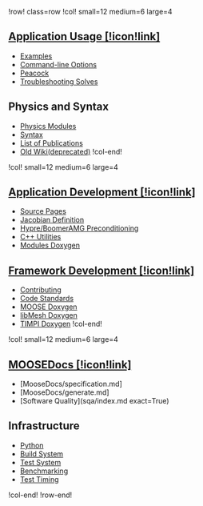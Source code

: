 !row! class=row
!col! small=12 medium=6 large=4
## [Application Usage [!icon!link]](application_usage/index.md)

- [Examples](examples/index.md)
- [Command-line Options](command_line_usage.md)
- [Peacock](peacock.md)
- [Troubleshooting Solves](failed_solves.md)

## Physics and Syntax

- [Physics Modules](modules/index.md)
- [Syntax](syntax/index.md)
- [List of Publications](publications.md)
- [Old Wiki(deprecated)](https://www.mooseframework.org/old/wiki)
!col-end!

!col! small=12 medium=6 large=4
## [Application Development [!icon!link]](application_development/index.md)

- [Source Pages](source/index.md)
- [Jacobian Definition](/jacobian_definition.md)
- [Hypre/BoomerAMG Preconditioning](hypre.md)
- [C++ Utilities](utils/index.md)
- [Modules Doxygen](http://mooseframework.org/docs/doxygen/modules/classes.html)

## [Framework Development [!icon!link]](framework_development/index.md)

- [Contributing](framework_development/contributing.md)
- [Code Standards](code_standards.md)
- [MOOSE Doxygen](https://mooseframework.org/docs/doxygen/moose/classes.html)
- [libMesh Doxygen](https://mooseframework.org/docs/doxygen/libmesh/classes.html)
- [TIMPI Doxygen](https://mooseframework.org/docs/doxygen/timpi/classes.html)
!col-end!

!col! small=12 medium=6 large=4
## [MOOSEDocs [!icon!link]](MooseDocs/index.md)

- [MooseDocs/specification.md]
- [MooseDocs/generate.md]
- [Software Quality](sqa/index.md exact=True)

## Infrastructure

- [Python](python/index.md)
- [Build System](/build_system.md)
- [Test System](/test_system.md)
- [Benchmarking](/performance_benchmarking.md)
- [Test Timing](https://mooseframework.org/docs/timing/)

!col-end!
!row-end!
